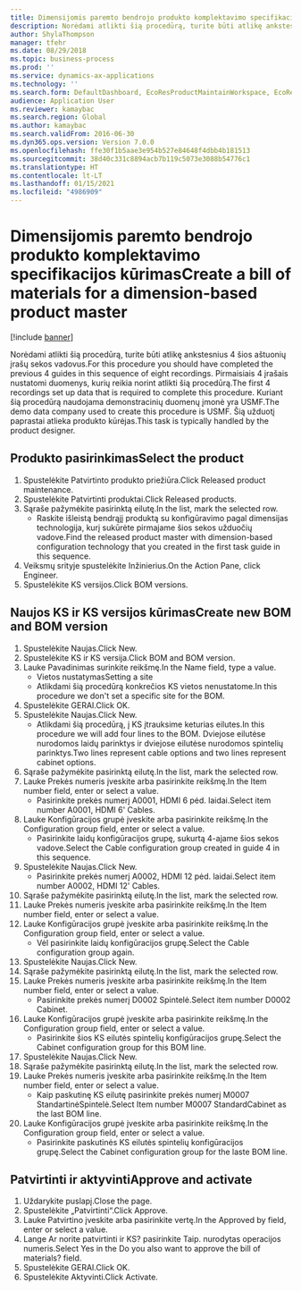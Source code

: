 ```yaml
---
title: Dimensijomis paremto bendrojo produkto komplektavimo specifikacijos kūrimas
description: Norėdami atlikti šią procedūrą, turite būti atlikę ankstesnius 4 šios aštuonių įrašų sekos vadovus.
author: ShylaThompson
manager: tfehr
ms.date: 08/29/2018
ms.topic: business-process
ms.prod: ''
ms.service: dynamics-ax-applications
ms.technology: ''
ms.search.form: DefaultDashboard, EcoResProductMaintainWorkspace, EcoResProductOpenCasesFormPart, EcoResProductDetailsExtended, BOMConsistOf, BOMTable, InventItemIdLookupSimple, HcmWorkerLookUp
audience: Application User
ms.reviewer: kamaybac
ms.search.region: Global
ms.author: kamaybac
ms.search.validFrom: 2016-06-30
ms.dyn365.ops.version: Version 7.0.0
ms.openlocfilehash: ffe30f1b5aae3e954b527e84648f4dbb4b181513
ms.sourcegitcommit: 38d40c331c8894acb7b119c5073e3088b54776c1
ms.translationtype: HT
ms.contentlocale: lt-LT
ms.lasthandoff: 01/15/2021
ms.locfileid: "4986909"
---
```

# <a name="create-a-bill-of-materials-for-a-dimension-based-product-master"></a><span data-ttu-id="21450-103">Dimensijomis paremto bendrojo produkto komplektavimo specifikacijos kūrimas</span><span class="sxs-lookup"><span data-stu-id="21450-103">Create a bill of materials for a dimension-based product master</span></span>

[!include [banner](../../includes/banner.md)]

<span data-ttu-id="21450-104">Norėdami atlikti šią procedūrą, turite būti atlikę ankstesnius 4 šios aštuonių įrašų sekos vadovus.</span><span class="sxs-lookup"><span data-stu-id="21450-104">For this procedure you should have completed the previous 4 guides in this sequence of eight recordings.</span></span> <span data-ttu-id="21450-105">Pirmaisiais 4 įrašais nustatomi duomenys, kurių reikia norint atlikti šią procedūrą.</span><span class="sxs-lookup"><span data-stu-id="21450-105">The first 4 recordings set up data that is required to complete this procedure.</span></span> <span data-ttu-id="21450-106">Kuriant šią procedūrą naudojama demonstracinių duomenų įmonė yra USMF.</span><span class="sxs-lookup"><span data-stu-id="21450-106">The demo data company used to create this procedure is USMF.</span></span> <span data-ttu-id="21450-107">Šią užduotį paprastai atlieka produkto kūrėjas.</span><span class="sxs-lookup"><span data-stu-id="21450-107">This task is typically handled by the product designer.</span></span>


## <a name="select-the-product"></a><span data-ttu-id="21450-108">Produkto pasirinkimas</span><span class="sxs-lookup"><span data-stu-id="21450-108">Select the product</span></span>
1. <span data-ttu-id="21450-109">Spustelėkite Patvirtinto produkto priežiūra.</span><span class="sxs-lookup"><span data-stu-id="21450-109">Click Released product maintenance.</span></span>
2. <span data-ttu-id="21450-110">Spustelėkite Patvirtinti produktai.</span><span class="sxs-lookup"><span data-stu-id="21450-110">Click Released products.</span></span>
3. <span data-ttu-id="21450-111">Sąraše pažymėkite pasirinktą eilutę.</span><span class="sxs-lookup"><span data-stu-id="21450-111">In the list, mark the selected row.</span></span>
    * <span data-ttu-id="21450-112">Raskite išleistą bendrąjį produktą su konfigūravimo pagal dimensijas technologija, kurį sukūrėte pirmajame šios sekos užduočių vadove.</span><span class="sxs-lookup"><span data-stu-id="21450-112">Find the released product master with dimension-based configuration technology that you created in the first task guide in this sequence.</span></span>  
4. <span data-ttu-id="21450-113">Veiksmų srityje spustelėkite Inžinierius.</span><span class="sxs-lookup"><span data-stu-id="21450-113">On the Action Pane, click Engineer.</span></span>
5. <span data-ttu-id="21450-114">Spustelėkite KS versijos.</span><span class="sxs-lookup"><span data-stu-id="21450-114">Click BOM versions.</span></span>

## <a name="create-new-bom-and-bom-version"></a><span data-ttu-id="21450-115">Naujos KS ir KS versijos kūrimas</span><span class="sxs-lookup"><span data-stu-id="21450-115">Create new BOM and BOM version</span></span>
1. <span data-ttu-id="21450-116">Spustelėkite Naujas.</span><span class="sxs-lookup"><span data-stu-id="21450-116">Click New.</span></span>
2. <span data-ttu-id="21450-117">Spustelėkite KS ir KS versija.</span><span class="sxs-lookup"><span data-stu-id="21450-117">Click BOM and BOM version.</span></span>
3. <span data-ttu-id="21450-118">Lauke Pavadinimas surinkite reikšmę.</span><span class="sxs-lookup"><span data-stu-id="21450-118">In the Name field, type a value.</span></span>
    * <span data-ttu-id="21450-119">Vietos nustatymas</span><span class="sxs-lookup"><span data-stu-id="21450-119">Setting a site</span></span>  
    * <span data-ttu-id="21450-120">Atlikdami šią procedūrą konkrečios KS vietos nenustatome.</span><span class="sxs-lookup"><span data-stu-id="21450-120">In this procedure we don't set a specific site for the BOM.</span></span>  
4. <span data-ttu-id="21450-121">Spustelėkite GERAI.</span><span class="sxs-lookup"><span data-stu-id="21450-121">Click OK.</span></span>
5. <span data-ttu-id="21450-122">Spustelėkite Naujas.</span><span class="sxs-lookup"><span data-stu-id="21450-122">Click New.</span></span>
    * <span data-ttu-id="21450-123">Atlikdami šią procedūrą, į KS įtrauksime keturias eilutes.</span><span class="sxs-lookup"><span data-stu-id="21450-123">In this procedure we will add four lines to the BOM.</span></span> <span data-ttu-id="21450-124">Dviejose eilutėse nurodomos laidų parinktys ir dviejose eilutėse nurodomos spintelių parinktys.</span><span class="sxs-lookup"><span data-stu-id="21450-124">Two lines represent cable options and two lines represent cabinet options.</span></span>  
6. <span data-ttu-id="21450-125">Sąraše pažymėkite pasirinktą eilutę.</span><span class="sxs-lookup"><span data-stu-id="21450-125">In the list, mark the selected row.</span></span>
7. <span data-ttu-id="21450-126">Lauke Prekės numeris įveskite arba pasirinkite reikšmę.</span><span class="sxs-lookup"><span data-stu-id="21450-126">In the Item number field, enter or select a value.</span></span>
    * <span data-ttu-id="21450-127">Pasirinkite prekės numerį A0001, HDMI 6 pėd. laidai.</span><span class="sxs-lookup"><span data-stu-id="21450-127">Select item number A0001, HDMI 6' Cables.</span></span>  
8. <span data-ttu-id="21450-128">Lauke Konfigūracijos grupė įveskite arba pasirinkite reikšmę.</span><span class="sxs-lookup"><span data-stu-id="21450-128">In the Configuration group field, enter or select a value.</span></span>
    * <span data-ttu-id="21450-129">Pasirinkite laidų konfigūracijos grupę, sukurtą 4-ajame šios sekos vadove.</span><span class="sxs-lookup"><span data-stu-id="21450-129">Select the Cable configuration group created in guide 4 in this sequence.</span></span>  
9. <span data-ttu-id="21450-130">Spustelėkite Naujas.</span><span class="sxs-lookup"><span data-stu-id="21450-130">Click New.</span></span>
    * <span data-ttu-id="21450-131">Pasirinkite prekės numerį A0002, HDMI 12 pėd. laidai.</span><span class="sxs-lookup"><span data-stu-id="21450-131">Select item number A0002, HDMI 12' Cables.</span></span>  
10. <span data-ttu-id="21450-132">Sąraše pažymėkite pasirinktą eilutę.</span><span class="sxs-lookup"><span data-stu-id="21450-132">In the list, mark the selected row.</span></span>
11. <span data-ttu-id="21450-133">Lauke Prekės numeris įveskite arba pasirinkite reikšmę.</span><span class="sxs-lookup"><span data-stu-id="21450-133">In the Item number field, enter or select a value.</span></span>
12. <span data-ttu-id="21450-134">Lauke Konfigūracijos grupė įveskite arba pasirinkite reikšmę.</span><span class="sxs-lookup"><span data-stu-id="21450-134">In the Configuration group field, enter or select a value.</span></span>
    * <span data-ttu-id="21450-135">Vėl pasirinkite laidų konfigūracijos grupę.</span><span class="sxs-lookup"><span data-stu-id="21450-135">Select the Cable configuration group again.</span></span>  
13. <span data-ttu-id="21450-136">Spustelėkite Naujas.</span><span class="sxs-lookup"><span data-stu-id="21450-136">Click New.</span></span>
14. <span data-ttu-id="21450-137">Sąraše pažymėkite pasirinktą eilutę.</span><span class="sxs-lookup"><span data-stu-id="21450-137">In the list, mark the selected row.</span></span>
15. <span data-ttu-id="21450-138">Lauke Prekės numeris įveskite arba pasirinkite reikšmę.</span><span class="sxs-lookup"><span data-stu-id="21450-138">In the Item number field, enter or select a value.</span></span>
    * <span data-ttu-id="21450-139">Pasirinkite prekės numerį D0002 Spintelė.</span><span class="sxs-lookup"><span data-stu-id="21450-139">Select item number D0002 Cabinet.</span></span>  
16. <span data-ttu-id="21450-140">Lauke Konfigūracijos grupė įveskite arba pasirinkite reikšmę.</span><span class="sxs-lookup"><span data-stu-id="21450-140">In the Configuration group field, enter or select a value.</span></span>
    * <span data-ttu-id="21450-141">Pasirinkite šios KS eilutės spintelių konfigūracijos grupę.</span><span class="sxs-lookup"><span data-stu-id="21450-141">Select the Cabinet configuration group for this BOM line.</span></span>  
17. <span data-ttu-id="21450-142">Spustelėkite Naujas.</span><span class="sxs-lookup"><span data-stu-id="21450-142">Click New.</span></span>
18. <span data-ttu-id="21450-143">Sąraše pažymėkite pasirinktą eilutę.</span><span class="sxs-lookup"><span data-stu-id="21450-143">In the list, mark the selected row.</span></span>
19. <span data-ttu-id="21450-144">Lauke Prekės numeris įveskite arba pasirinkite reikšmę.</span><span class="sxs-lookup"><span data-stu-id="21450-144">In the Item number field, enter or select a value.</span></span>
    * <span data-ttu-id="21450-145">Kaip paskutinę KS eilutę pasirinkite prekės numerį M0007 StandartinėSpintelė.</span><span class="sxs-lookup"><span data-stu-id="21450-145">Select Item number M0007 StandardCabinet as the last BOM line.</span></span>  
20. <span data-ttu-id="21450-146">Lauke Konfigūracijos grupė įveskite arba pasirinkite reikšmę.</span><span class="sxs-lookup"><span data-stu-id="21450-146">In the Configuration group field, enter or select a value.</span></span>
    * <span data-ttu-id="21450-147">Pasirinkite paskutinės KS eilutės spintelių konfigūracijos grupę.</span><span class="sxs-lookup"><span data-stu-id="21450-147">Select the Cabinet configuration group for the laste BOM line.</span></span>  

## <a name="approve-and-activate"></a><span data-ttu-id="21450-148">Patvirtinti ir aktyvinti</span><span class="sxs-lookup"><span data-stu-id="21450-148">Approve and activate</span></span>
1. <span data-ttu-id="21450-149">Uždarykite puslapį.</span><span class="sxs-lookup"><span data-stu-id="21450-149">Close the page.</span></span>
2. <span data-ttu-id="21450-150">Spustelėkite „Patvirtinti“.</span><span class="sxs-lookup"><span data-stu-id="21450-150">Click Approve.</span></span>
3. <span data-ttu-id="21450-151">Lauke Patvirtino įveskite arba pasirinkite vertę.</span><span class="sxs-lookup"><span data-stu-id="21450-151">In the Approved by field, enter or select a value.</span></span>
4. <span data-ttu-id="21450-152">Lange Ar norite patvirtinti ir KS? pasirinkite Taip. nurodytas operacijos numeris.</span><span class="sxs-lookup"><span data-stu-id="21450-152">Select Yes in the Do you also want to approve the bill of materials? field.</span></span>
5. <span data-ttu-id="21450-153">Spustelėkite GERAI.</span><span class="sxs-lookup"><span data-stu-id="21450-153">Click OK.</span></span>
6. <span data-ttu-id="21450-154">Spustelėkite Aktyvinti.</span><span class="sxs-lookup"><span data-stu-id="21450-154">Click Activate.</span></span>

